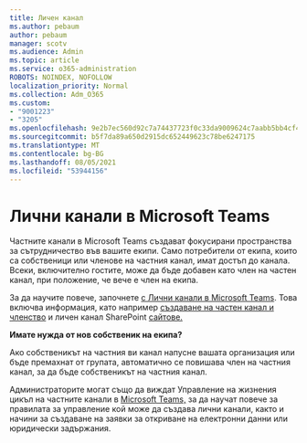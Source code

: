 ```yaml
---
title: Личен канал
ms.author: pebaum
author: pebaum
manager: scotv
ms.audience: Admin
ms.topic: article
ms.service: o365-administration
ROBOTS: NOINDEX, NOFOLLOW
localization_priority: Normal
ms.collection: Adm_O365
ms.custom:
- "9001223"
- "3205"
ms.openlocfilehash: 9e2b7ec560d92c7a74437723f0c33da9009624c7aabb5bb4cf4b3906d916051a
ms.sourcegitcommit: b5f7da89a650d2915dc652449623c78be6247175
ms.translationtype: MT
ms.contentlocale: bg-BG
ms.lasthandoff: 08/05/2021
ms.locfileid: "53944156"
---
```

# <a name="private-channels-in-microsoft-teams"></a>Лични канали в Microsoft Teams

Частните канали в Microsoft Teams създават фокусирани пространства за сътрудничество във вашите екипи. Само потребители от екипа, които са собственици или членове на частния канал, имат достъп до канала. Всеки, включително гостите, може да бъде добавен като член на частен канал, при положение, че вече е член на екипа.

За да научите повече, започнете [с Лични канали в Microsoft Teams](https://docs.microsoft.com/MicrosoftTeams/private-channels). Това включва информация, като например [създаване на частен канал и членство](https://docs.microsoft.com/MicrosoftTeams/private-channels#private-channel-creation-and-membership) и личен канал SharePoint [сайтове.](https://docs.microsoft.com/MicrosoftTeams/private-channels#private-channel-sharepoint-sites)

**Имате нужда от нов собственик на екипа?**

Ако собственикът на частния ви канал напусне вашата организация или бъде премахнат от групата, автоматично се повишава член на частния канал, за да бъде собственикът на частния канал.

Администраторите могат също да виждат Управление на жизнения цикъл на частните канали в [Microsoft Teams,](https://docs.microsoft.com/MicrosoftTeams/private-channels-life-cycle-management) за да научат повече за правилата за управление кой може да създава лични канали, както и начини за създаване на заявки за откриване на електронни данни или юридически задържания.
